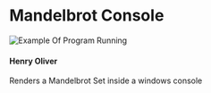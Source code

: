 # Mandelbrot Console
![Example Of Program Running](https://raw.githubusercontent.com/henry9836/Mandelbrot-Console/master/gif.gif)
#### Henry Oliver
Renders a Mandelbrot Set inside a windows console
